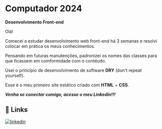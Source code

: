 # Computador 2024

**Desenvolvimento Front-end**

Olá!

Comecei a estudar desenvolvimento web front-end há 3 semanas e resolvi colocar em prática os meus conhecimentos.

Pensando em futuras manutenções, padronizei os nomes das classes para que ficassem em comformidade com o contéudo.

Usei o princípio de desenvolvimento de software **DRY** (don't repeat yourself).

Esse é o meu primeiro site estático criado com **HTML** + **CSS**. 

***Venha se conectar comigo, acesse o meu Linkedin!!!***

## 🔗 Links

[![linkedin](https://img.shields.io/badge/linkedin-0A66C2?style=for-the-badge&logo=linkedin&logoColor=white)](https://www.linkedin.com/in/kauangalindo/)
